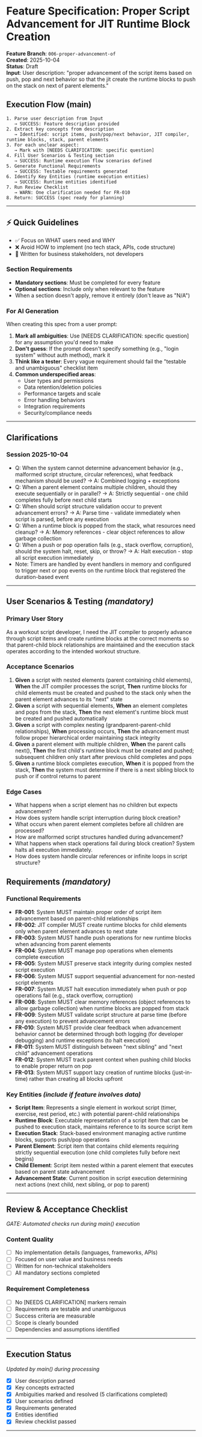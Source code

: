 # Feature Specification: Proper Script Advancement for JIT Runtime Block Creation

**Feature Branch**: `006-proper-advancement-of`  
**Created**: 2025-10-04  
**Status**: Draft  
**Input**: User description: "proper advancement of the script items based on push, pop and next behavior so that the jit create the runtime blocks to push on the stack on next of parent elements."

## Execution Flow (main)
```
1. Parse user description from Input
   → SUCCESS: Feature description provided
2. Extract key concepts from description
   → Identified: script items, push/pop/next behavior, JIT compiler, runtime blocks, stack, parent elements
3. For each unclear aspect:
   → Mark with [NEEDS CLARIFICATION: specific question]
4. Fill User Scenarios & Testing section
   → SUCCESS: Runtime execution flow scenarios defined
5. Generate Functional Requirements
   → SUCCESS: Testable requirements generated
6. Identify Key Entities (runtime execution entities)
   → SUCCESS: Runtime entities identified
7. Run Review Checklist
   → WARN: One clarification needed for FR-010
8. Return: SUCCESS (spec ready for planning)
```

---

## ⚡ Quick Guidelines
- ✅ Focus on WHAT users need and WHY
- ❌ Avoid HOW to implement (no tech stack, APIs, code structure)
- 👥 Written for business stakeholders, not developers

### Section Requirements
- **Mandatory sections**: Must be completed for every feature
- **Optional sections**: Include only when relevant to the feature
- When a section doesn't apply, remove it entirely (don't leave as "N/A")

### For AI Generation
When creating this spec from a user prompt:
1. **Mark all ambiguities**: Use [NEEDS CLARIFICATION: specific question] for any assumption you'd need to make
2. **Don't guess**: If the prompt doesn't specify something (e.g., "login system" without auth method), mark it
3. **Think like a tester**: Every vague requirement should fail the "testable and unambiguous" checklist item
4. **Common underspecified areas**:
   - User types and permissions
   - Data retention/deletion policies  
   - Performance targets and scale
   - Error handling behaviors
   - Integration requirements
   - Security/compliance needs

---

## Clarifications

### Session 2025-10-04
- Q: When the system cannot determine advancement behavior (e.g., malformed script structure, circular references), what feedback mechanism should be used? → A: Combined logging + exceptions
- Q: When a parent element contains multiple children, should they execute sequentially or in parallel? → A: Strictly sequential - one child completes fully before next child starts
- Q: When should script structure validation occur to prevent advancement errors? → A: Parse time - validate immediately when script is parsed, before any execution
- Q: When a runtime block is popped from the stack, what resources need cleanup? → A: Memory references - clear object references to allow garbage collection
- Q: When a push or pop operation fails (e.g., stack overflow, corruption), should the system halt, reset, skip, or throw? → A: Halt execution - stop all script execution immediately
- Note: Timers are handled by event handlers in memory and configured to trigger next or pop events on the runtime block that registered the duration-based event

---

## User Scenarios & Testing *(mandatory)*

### Primary User Story
As a workout script developer, I need the JIT compiler to properly advance through script items and create runtime blocks at the correct moments so that parent-child block relationships are maintained and the execution stack operates according to the intended workout structure.

### Acceptance Scenarios
1. **Given** a script with nested elements (parent containing child elements), **When** the JIT compiler processes the script, **Then** runtime blocks for child elements must be created and pushed to the stack only when the parent element advances to its "next" state
2. **Given** a script with sequential elements, **When** an element completes and pops from the stack, **Then** the next element's runtime block must be created and pushed automatically
3. **Given** a script with complex nesting (grandparent-parent-child relationships), **When** processing occurs, **Then** the advancement must follow proper hierarchical order maintaining stack integrity
4. **Given** a parent element with multiple children, **When** the parent calls next(), **Then** the first child's runtime block must be created and pushed; subsequent children only start after previous child completes and pops
5. **Given** a runtime block completes execution, **When** it is popped from the stack, **Then** the system must determine if there is a next sibling block to push or if control returns to parent

### Edge Cases
- What happens when a script element has no children but expects advancement?
- How does system handle script interruption during block creation?
- What occurs when parent element completes before all children are processed?
- How are malformed script structures handled during advancement?
- What happens when stack operations fail during block creation? System halts all execution immediately.
- How does system handle circular references or infinite loops in script structure?

## Requirements *(mandatory)*

### Functional Requirements
- **FR-001**: System MUST maintain proper order of script item advancement based on parent-child relationships
- **FR-002**: JIT compiler MUST create runtime blocks for child elements only when parent element advances to next state
- **FR-003**: System MUST handle push operations for new runtime blocks when advancing from parent elements
- **FR-004**: System MUST manage pop operations when elements complete execution
- **FR-005**: System MUST preserve stack integrity during complex nested script execution
- **FR-006**: System MUST support sequential advancement for non-nested script elements
- **FR-007**: System MUST halt execution immediately when push or pop operations fail (e.g., stack overflow, corruption)
- **FR-008**: System MUST clear memory references (object references to allow garbage collection) when runtime blocks are popped from stack
- **FR-009**: System MUST validate script structure at parse time (before any execution) to prevent advancement errors
- **FR-010**: System MUST provide clear feedback when advancement behavior cannot be determined through both logging (for developer debugging) and runtime exceptions (to halt execution)
- **FR-011**: System MUST distinguish between "next sibling" and "next child" advancement operations
- **FR-012**: System MUST track parent context when pushing child blocks to enable proper return on pop
- **FR-013**: System MUST support lazy creation of runtime blocks (just-in-time) rather than creating all blocks upfront

### Key Entities *(include if feature involves data)*
- **Script Item**: Represents a single element in workout script (timer, exercise, rest period, etc.) with potential parent-child relationships
- **Runtime Block**: Executable representation of a script item that can be pushed to execution stack, maintains reference to its source script item
- **Execution Stack**: Stack-based environment managing active runtime blocks, supports push/pop operations
- **Parent Element**: Script item that contains child elements requiring strictly sequential execution (one child completes fully before next begins)
- **Child Element**: Script item nested within a parent element that executes based on parent state advancement
- **Advancement State**: Current position in script execution determining next actions (next child, next sibling, or pop to parent)

---

## Review & Acceptance Checklist
*GATE: Automated checks run during main() execution*

### Content Quality
- [ ] No implementation details (languages, frameworks, APIs)
- [ ] Focused on user value and business needs
- [ ] Written for non-technical stakeholders
- [ ] All mandatory sections completed

### Requirement Completeness
- [ ] No [NEEDS CLARIFICATION] markers remain
- [ ] Requirements are testable and unambiguous  
- [ ] Success criteria are measurable
- [ ] Scope is clearly bounded
- [ ] Dependencies and assumptions identified

---

## Execution Status
*Updated by main() during processing*

- [x] User description parsed
- [x] Key concepts extracted
- [x] Ambiguities marked and resolved (5 clarifications completed)
- [x] User scenarios defined
- [x] Requirements generated
- [x] Entities identified
- [x] Review checklist passed

---
